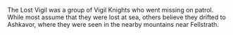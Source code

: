 The Lost Vigil was a group of Vigil Knights who went missing on patrol. While most assume that they were lost at sea, others believe they drifted to Ashkavor, where they were seen in the nearby mountains near Fellstrath.
